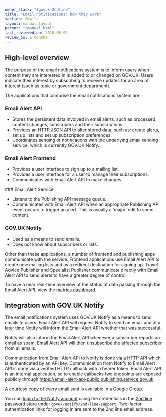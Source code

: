 ```yaml
---
owner_slack: "#govuk-2ndline"
title: "Email notifications: how they work"
section: Emails
layout: manual_layout
parent: "/manual.html"
last_reviewed_on: 2018-08-02
review_in: 6 months
---
```


## High-level overview

The purpose of the email notifications system is to inform users when
content they are interested in is added to or changed on GOV.UK. Users
indicate their interest by subscribing to receive updates for an area of
interest (such as topic or government department).

The applications that comprise the email notifications system are:

### Email Alert API

* Stores the persistent data involved in email alerts, such as processed content changes, subscribers and their subscriptions.
* Provides an HTTP JSON API to alter stored data, such as: create alerts, set up lists and set up subscription preferences.
* Coordinates sending of notifications with the underlying email sending service, which is currently GOV.UK Notify.

### Email Alert Frontend

* Provides a user interface to sign up to a mailing list.
* Provides a user interface for a user to manage their subscriptions.
* Communicates with Email Alert API to make changes.

### Email Alert Service

* Listens to the Publishing API message queue.
* Communicates with Email Alert API when an appropriate Publishing API event occurs to trigger an alert. This is usually a ‘major’ edit to some content.

### GOV.UK Notify

* Used as a means to send emails.
* Does not know about subscribers or lists.

Other than these applications, a number of frontend and publishing apps
communicate with the service. Frontend applications use Email Alert API
to create new mailing lists and as a redirect destination for signing
up. Travel Advice Publisher and Specialist Publisher communicate
directly with Email Alert API to send alerts to have a greater degree of
control.

To have a near real-time overview of the status of data passing through
the Email Alert API, view the [metrics dashboard][dashboard].

## Integration with GOV.UK Notify

The email notifications system uses GOV.UK Notify as a means to send
emails to users. Email Alert API will request Notify to send an email
and at a later time Notify will inform the Email Alert API whether that
was successful.

Notify will also inform the Email Alert API whenever a subscriber reports
an email as spam. Email Alert API will then unsubscribe the affected subscriber
from all emails.

Communication from Email Alert API to Notify is done via a HTTP API
which is authenticated by an API key. Communication from Notify to Email
Alert API is done via a verified HTTP callback with a bearer token.
Email Alert API is an internal application, so to enable callbacks two
endpoints are exposed publicly through
https://email-alert-api-public.publishing.service.gov.uk.

A courtesy copy of every email sent is available in [a Google Group][google-group].

You can [login to the Notify account](https://www.notifications.service.gov.uk) using the credentials 
in the [2nd line password store][password-store] under `govuk-notify/2nd-line-support`.
Two-factor authentication links for logging in are sent to the 2nd line email address.

[dashboard]: https://grafana.publishing.service.gov.uk/dashboard/file/email_alert_api.json?refresh=10s&orgId=1
[password-store]: https://github.com/alphagov/govuk-secrets/tree/master/pass/2ndline/govuk-notify
[google-group]: https://groups.google.com/a/digital.cabinet-office.gov.uk/forum/#!forum/govuk-email-courtesy-copies
